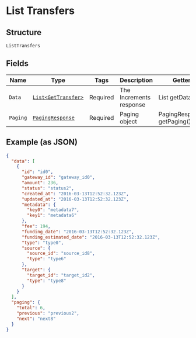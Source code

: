 
# List Transfers

## Structure

`ListTransfers`

## Fields

| Name | Type | Tags | Description | Getter | Setter |
|  --- | --- | --- | --- | --- | --- |
| `Data` | [`List<GetTransfer>`](../../doc/models/get-transfer.md) | Required | The Increments response | List<GetTransfer> getData() | setData(List<GetTransfer> data) |
| `Paging` | [`PagingResponse`](../../doc/models/paging-response.md) | Required | Paging object | PagingResponse getPaging() | setPaging(PagingResponse paging) |

## Example (as JSON)

```json
{
  "data": [
    {
      "id": "id0",
      "gateway_id": "gateway_id0",
      "amount": 236,
      "status": "status2",
      "created_at": "2016-03-13T12:52:32.123Z",
      "updated_at": "2016-03-13T12:52:32.123Z",
      "metadata": {
        "key0": "metadata7",
        "key1": "metadata6"
      },
      "fee": 194,
      "funding_date": "2016-03-13T12:52:32.123Z",
      "funding_estimated_date": "2016-03-13T12:52:32.123Z",
      "type": "type0",
      "source": {
        "source_id": "source_id8",
        "type": "type6"
      },
      "target": {
        "target_id": "target_id2",
        "type": "type8"
      }
    }
  ],
  "paging": {
    "total": 6,
    "previous": "previous2",
    "next": "next8"
  }
}
```

